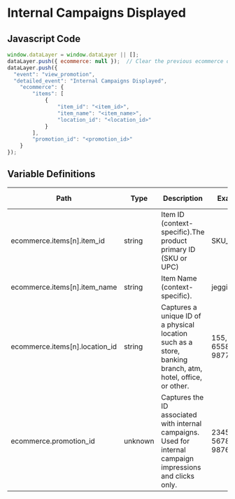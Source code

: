 # Internal Campaigns Displayed

### 

## Javascript Code
```js
window.dataLayer = window.dataLayer || [];
dataLayer.push({ ecommerce: null });  // Clear the previous ecommerce object.
dataLayer.push({
  "event": "view_promotion",
  "detailed_event": "Internal Campaigns Displayed",
    "ecommerce": {
        "items": [
            {
                "item_id": "<item_id>",
                "item_name": "<item_name>",
                "location_id": "<location_id>"
            }
        ],
        "promotion_id": "<promotion_id>"
    }
});
```

## Variable Definitions

|Path|Type|Description|Example|Pattern|Min Length|Max Length|Minimum|Maximum|Multiple Of|
| --- | --- | --- | --- | --- | --- | --- | --- | --- | --- |
|ecommerce.items[n].item_id|string|Item ID \(context-specific\).The product primary ID \(SKU or UPC\)|SKU\_12345|||||||
|ecommerce.items[n].item_name|string|Item Name \(context-specific\).|jeggings|||||||
|ecommerce.items[n].location_id|string|Captures a unique ID of a physical location such as a store, banking branch, atm, hotel, office, or other.|155, 65588, 987764448|||||||
|ecommerce.promotion_id|unknown|Captures the ID associated with internal campaigns. Used for internal campaign impressions and clicks only.|2345, 56789, 9876|||||||




